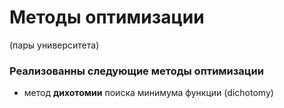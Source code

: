 # Методы оптимизации
(пары университета)

### Реализованны следующие методы оптимизации

- метод <b>дихотомии</b> поиска минимума функции (dichotomy)

